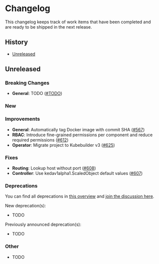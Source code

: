 # Changelog

<!--
    New changelog entries must be inline with our changelog guidelines.
    Please refer to https://github.com/kedacore/keda/blob/main/CONTRIBUTING.md#Changelog to learn more.
-->

This changelog keeps track of work items that have been completed and are ready to be shipped in the next release.

## History

- [Unreleased](#unreleased)

## Unreleased

### Breaking Changes

- **General**: TODO ([#TODO](https://github.com/kedacore/http-add-on/issues/TODO))

### New

### Improvements

- **General**: Automatically tag Docker image with commit SHA ([#567](https://github.com/kedacore/http-add-on/issues/567))
- **RBAC**: Introduce fine-grained permissions per component and reduce required permissions ([#612](https://github.com/kedacore/http-add-on/issues/612))
- **Operator**: Migrate project to Kubebuilder v3 ([#625](https://github.com/kedacore/http-add-on/issues/625))

### Fixes

- **Routing**: Lookup host without port ([#608](https://github.com/kedacore/http-add-on/issues/608))
- **Controller**: Use kedav1alpha1.ScaledObject default values ([#607](https://github.com/kedacore/http-add-on/issues/607))

### Deprecations

You can find all deprecations in [this overview](https://github.com/kedacore/http-add-on/labels/breaking-change) and [join the discussion here](https://github.com/kedacore/http-add-on/discussions/categories/deprecations).

New deprecation(s):

- TODO

Previously announced deprecation(s):

- TODO

### Other

- TODO
